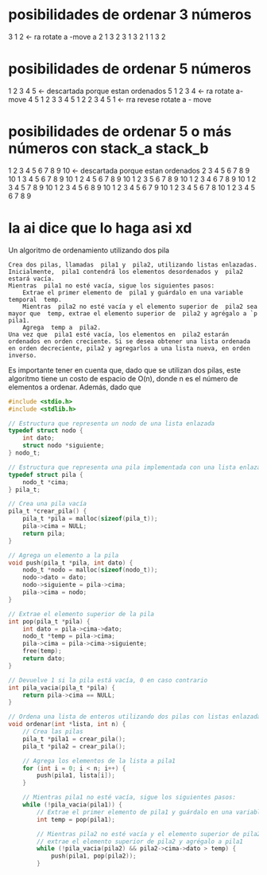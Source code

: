 # posibilidades de ordenar 3 números

3 1 2 <- ra rotate a -move a
2 1 3
2 3 1
3 2 1
1 3 2

# posibilidades de ordenar 5 números

1 2 3 4 5 <- descartada porque estan ordenados
5 1 2 3 4 <- ra rotate a- move
4 5 1 2 3
3 4 5 1 2
2 3 4 5 1 <- rra revese rotate a - move

# posibilidades de ordenar 5 o más números con stack_a stack_b



1 2 3 4 5 6 7 8 9 10 <- descartada porque estan ordenados
2 3 4 5 6 7 8 9 10 1
3 4 5 6 7 8 9 10 1 2
4 5 6 7 8 9 10 1 2 3
5 6 7 8 9 10 1 2 3 4
6 7 8 9 10 1 2 3 4 5
7 8 9 10 1 2 3 4 5 6
8 9 10 1 2 3 4 5 6 7
9 10 1 2 3 4 5 6 7 8
10 1 2 3 4 5 6 7 8 9

# la ai dice que lo haga asi xd

Un algoritmo de ordenamiento utilizando dos pila

    Crea dos pilas, llamadas  pila1 y  pila2, utilizando listas enlazadas.
    Inicialmente,  pila1 contendrá los elementos desordenados y  pila2 estará vacía.
    Mientras  pila1 no esté vacía, sigue los siguientes pasos:
        Extrae el primer elemento de  pila1 y guárdalo en una variable temporal  temp.
        Mientras  pila2 no esté vacía y el elemento superior de  pila2 sea mayor que  temp, extrae el elemento superior de  pila2 y agrégalo a `p pila1.
        Agrega  temp a  pila2.
    Una vez que  pila1 esté vacía, los elementos en  pila2 estarán ordenados en orden creciente. Si se desea obtener una lista ordenada en orden decreciente, pila2 y agregarlos a una lista nueva, en orden inverso.

Es importante tener en cuenta que, dado que se utilizan dos pilas, este algoritmo tiene un costo de espacio de O(n), donde n es el número de elementos a ordenar. Además, dado que


```c
#include <stdio.h>
#include <stdlib.h>

// Estructura que representa un nodo de una lista enlazada
typedef struct nodo {
    int dato;
    struct nodo *siguiente;
} nodo_t;

// Estructura que representa una pila implementada con una lista enlazada
typedef struct pila {
    nodo_t *cima;
} pila_t;

// Crea una pila vacía
pila_t *crear_pila() {
    pila_t *pila = malloc(sizeof(pila_t));
    pila->cima = NULL;
    return pila;
}

// Agrega un elemento a la pila
void push(pila_t *pila, int dato) {
    nodo_t *nodo = malloc(sizeof(nodo_t));
    nodo->dato = dato;
    nodo->siguiente = pila->cima;
    pila->cima = nodo;
}

// Extrae el elemento superior de la pila
int pop(pila_t *pila) {
    int dato = pila->cima->dato;
    nodo_t *temp = pila->cima;
    pila->cima = pila->cima->siguiente;
    free(temp);
    return dato;
}

// Devuelve 1 si la pila está vacía, 0 en caso contrario
int pila_vacia(pila_t *pila) {
    return pila->cima == NULL;
}

// Ordena una lista de enteros utilizando dos pilas con listas enlazadas
void ordenar(int *lista, int n) {
    // Crea las pilas
    pila_t *pila1 = crear_pila();
    pila_t *pila2 = crear_pila();

    // Agrega los elementos de la lista a pila1
    for (int i = 0; i < n; i++) {
        push(pila1, lista[i]);
    }

    // Mientras pila1 no esté vacía, sigue los siguientes pasos:
    while (!pila_vacia(pila1)) {
        // Extrae el primer elemento de pila1 y guárdalo en una variable temporal
        int temp = pop(pila1);

        // Mientras pila2 no esté vacía y el elemento superior de pila2 sea mayor que temp,
        // extrae el elemento superior de pila2 y agrégalo a pila1
        while (!pila_vacia(pila2) && pila2->cima->dato > temp) {
            push(pila1, pop(pila2));
        }

```
